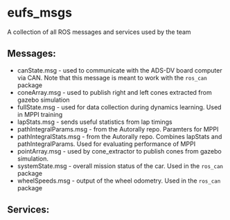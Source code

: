# eufs_msgs
A collection of all ROS messages and services used by the team

## Messages:
- canState.msg - used to communicate with the ADS-DV board computer via CAN. Note that this message is meant to work with the `ros_can` package
- coneArray.msg - used to publish right and left cones extracted from gazebo simulation
- fullState.msg - used for data collection during dynamics learning. Used in MPPI training
- lapStats.msg - sends useful statistics from lap timings
- pathIntegralParams.msg - from the Autorally repo. Paramters for MPPI
- pathIntegralStats.msg - from the Autorally repo. Combines lapStats and pathIntegralParams. Used for evaluating performance of MPPI
- pointArray.msg - used by cone_extractor to publish cones from gazebo simulation.
- systemState.msg - overall mission status of the car. Used in the `ros_can` package
- wheelSpeeds.msg - output of the wheel odometry. Used in the `ros_can` package

## Services:

